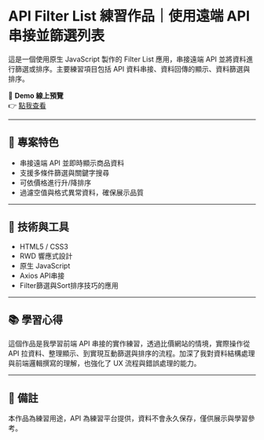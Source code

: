 # API Filter List 練習作品｜使用遠端 API 串接並篩選列表

這是一個使用原生 JavaScript 製作的 Filter List 應用，串接遠端 API 並將資料進行篩選或排序。主要練習項目包括 API 資料串接、資料回傳的顯示、資料篩選與排序。

🔗 **Demo 線上預覽**  
👉 [點我查看](https://xenosword-x.github.io/APIFilter_project/index.html)

---

## 📌 專案特色

- 串接遠端 API 並即時顯示商品資料
- 支援多條件篩選與關鍵字搜尋
- 可依價格進行升/降排序
- 過濾空值與格式異常資料，確保展示品質

---

## 📁 技術與工具

- HTML5 / CSS3
- RWD 響應式設計
- 原生 JavaScript
- Axios API串接
- Filter篩選與Sort排序技巧的應用

---

## 📚 學習心得

這個作品是我學習前端 API 串接的實作練習，透過比價網站的情境，實際操作從 API 拉資料、整理顯示、到實現互動篩選與排序的流程。加深了我對資料結構處理與前端邏輯撰寫的理解，也強化了 UX 流程與錯誤處理的能力。

---

## 📝 備註

本作品為練習用途，API 為練習平台提供，資料不會永久保存，僅供展示與學習參考。
